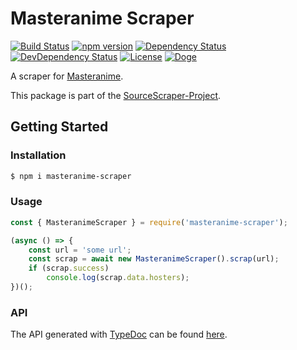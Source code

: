 # Masteranime Scraper

[![Build Status](https://travis-ci.org/OpenByteDev/SourceScraper.svg?branch=master)](https://travis-ci.org/OpenByteDev/SourceScraper)
[![npm version](https://badge.fury.io/js/masteranime-scraper.svg)](https://www.npmjs.com/package/masteranime-scraper)
[![Dependency Status](https://david-dm.org/OpenByteDev/SourceScraper/status.svg?path=packages%2Fmasteranime-scraper)](https://david-dm.org/OpenByteDev/SourceScraper?path=packages%2Fmasteranime-scraper)
[![DevDependency Status](https://david-dm.org/OpenByteDev/SourceScraper/dev-status.svg?path=packages%2Fmasteranime-scraper)](https://david-dm.org/OpenByteDev/SourceScraper?path=packages%2Fmasteranime-scraper&type=dev)
[![License](https://img.shields.io/github/license/mashape/apistatus.svg)](https://opensource.org/licenses/MIT)
[![Doge](https://img.shields.io/badge/doge-wow-yellow.svg)]()

A scraper for [Masteranime](https://masterani.me/).

This package is part of the [SourceScraper-Project](https://github.com/OpenByteDev/SourceScraper).


## Getting Started
### Installation
```bash
$ npm i masteranime-scraper
```


### Usage

```js
const { MasteranimeScraper } = require('masteranime-scraper');

(async () => {
    const url = 'some url';
    const scrap = await new MasteranimeScraper().scrap(url);
    if (scrap.success)
        console.log(scrap.data.hosters);
})();
```


### API
The API generated with [TypeDoc](http://typedoc.org/) can be found [here](https://openbytedev.github.io/SourceScraper/packages/masteranime-scraper/docs/).
